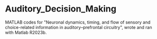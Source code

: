 # Auditory_Decision_Making
MATLAB codes for "Neuronal dynamics, timing, and flow of sensory and choice-related information in auditory–prefrontal circuitry", wrote and ran with Matlab R2023b. 
